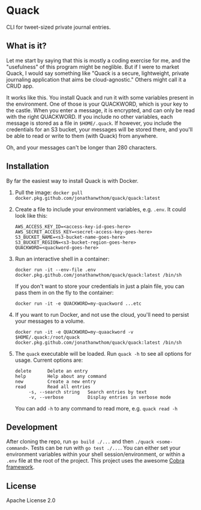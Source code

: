 # Quack

CLI for tweet-sized private journal entries.

## What is it?

Let me start by saying that this is mostly a coding exercise for me, and the
"usefulness" of this program might be neglible. But if I were to market Quack, I
would say something like "Quack is a secure, lightweight, private journaling
application that aims be cloud-agnostic." Others might call it a CRUD app. 

It works like this. You install Quack and run it with some variables present in
the environment. One of those is your QUACKWORD, which is your key to the
castle. When you enter a message, it is encrypted, and can only be read with the
right QUACKWORD. If you include no other variables, each message is stored as a
file in `$HOME/.quack`. If however, you include the credentials for an S3
bucket, your messages will be stored there, and you'll be able to read or write
to them (with Quack) from anywhere.

Oh, and your messages can't be longer than 280 characters.    

## Installation

By far the easiest way to install Quack is with Docker.

1. Pull the image: `docker pull
   docker.pkg.github.com/jonathanwthom/quack/quack:latest`

2. Create a file to include your environment variables, e.g. `.env`. It could
   look like this: 
    ```
    AWS_ACCESS_KEY_ID=<access-key-id-goes-here>
    AWS_SECRET_ACCESS_KEY=<secret-access-key-goes-here>
    S3_BUCKET_NAME=<s3-bucket-name-goes-here>
    S3_BUCKET_REGION=<s3-bucket-region-goes-here>
    QUACKWORD=<quackword-goes-here>
    ```

3. Run an interactive shell in a container:
    ```
    docker run -it --env-file .env docker.pkg.github.com/jonathanwthom/quack/quack:latest /bin/sh
    ```

    If you don't want to store your credentials in just a plain file, you can
    pass them in on the fly to the container:
    ```
    docker run -it -e QUACKWORD=my-quackword ...etc 
    ```
 
4. If you want to run Docker, and not use the cloud, you'll need to persist your
   messages to a volume.

   ```
   docker run -it -e QUACKWORD=my-quaackword -v $HOME/.quack:/root/quack docker.pkg.github.com/jonathanwthom/quack/quack:latest /bin/sh
   ``` 

5. The `quack` executable will be loaded. Run `quack -h` to see all options for
   usage. Current options are:
   ```
   delete      Delete an entry
   help        Help about any command
   new         Create a new entry
   read        Read all entries
        -s, --search string   Search entries by text
        -v, --verbose         Display entries in verbose mode
   ```
   You can add `-h` to any command to read more, e.g. `quack read -h`

## Development

After cloning the repo, run `go build ./...` and then `./quack <some-command>`.
Tests can be run with `go test ./...`. You can either set your environment
variables within your shell session/environment, or within a `.env` file at the
root of the project. This project uses the awesome [Cobra framework](https://github.com/spf13/cobra). 

## License

Apache License 2.0

